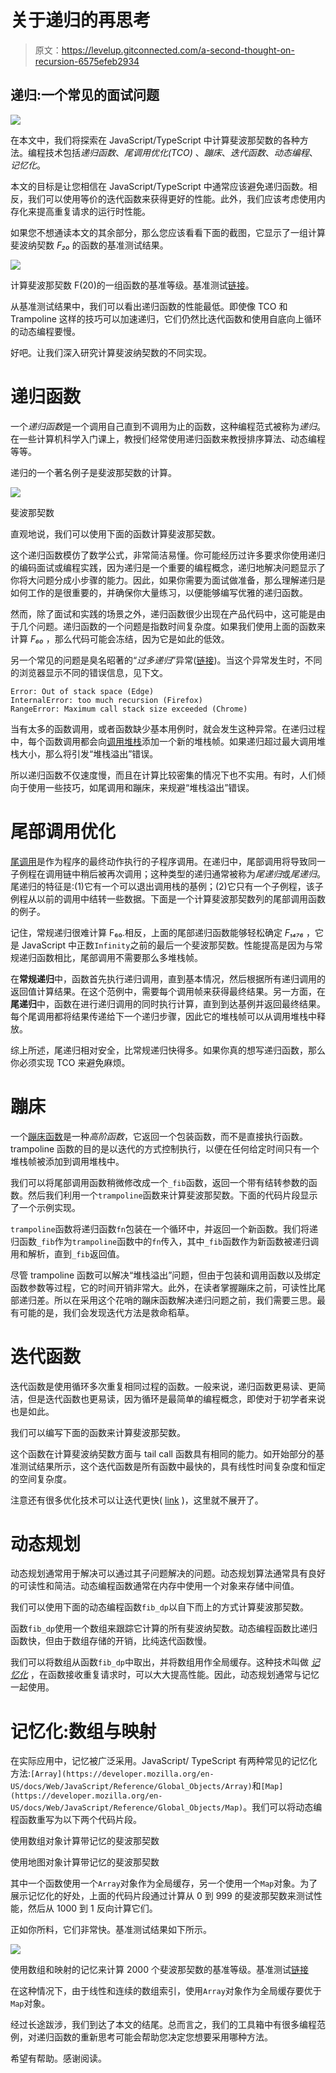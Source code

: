 # 关于递归的再思考

> 原文：<https://levelup.gitconnected.com/a-second-thought-on-recursion-6575efeb2934>

## 递归:一个常见的面试问题

![](img/fc12eb35ffad68539932447ad59dbca3.png)

在本文中，我们将探索在 JavaScript/TypeScript 中计算斐波那契数的各种方法。编程技术包括*递归函数*、*尾调用优化(TCO)* 、*蹦床*、*迭代函数*、*动态编程*、*记忆化*。

本文的目标是让您相信在 JavaScript/TypeScript 中通常应该避免递归函数。相反，我们可以使用等价的迭代函数来获得更好的性能。此外，我们应该考虑使用内存化来提高重复请求的运行时性能。

如果您不想通读本文的其余部分，那么您应该看看下面的截图，它显示了一组计算斐波纳契数 *F₂₀* 的函数的基准测试结果。

![](img/b052c0d48f411975914f402feed14c9f.png)

计算斐波那契数 F(20)的一组函数的基准等级。基准测试[链接](https://jsben.ch/XVrhn)。

从基准测试结果中，我们可以看出递归函数的性能最低。即使像 TCO 和 Trampoline 这样的技巧可以加速递归，它们仍然比迭代函数和使用自底向上循环的动态编程要慢。

好吧。让我们深入研究计算斐波纳契数的不同实现。

# 递归函数

一个*递归函数*是一个调用自己直到不调用为止的函数，这种编程范式被称为*递归*。在一些计算机科学入门课上，教授们经常使用递归函数来教授排序算法、动态编程等等。

递归的一个著名例子是斐波那契数的计算。

![](img/f5be1707445de7ff06b9c232e159e94f.png)

斐波那契数

直观地说，我们可以使用下面的函数计算斐波那契数。

这个递归函数模仿了数学公式，非常简洁易懂。你可能经历过许多要求你使用递归的编码面试或编程实践，因为递归是一个重要的编程概念，递归地解决问题显示了你将大问题分成小步骤的能力。因此，如果你需要为面试做准备，那么理解递归是如何工作的是很重要的，并确保你大量练习，以便能够编写优雅的递归函数。

然而，除了面试和实践的场景之外，递归函数很少出现在产品代码中，这可能是由于几个问题。递归函数的一个问题是指数时间复杂度。如果我们使用上面的函数来计算 *F₆₀* ，那么代码可能会冻结，因为它是如此的低效。

另一个常见的问题是臭名昭著的“*过多递归*”异常([链接](https://developer.mozilla.org/en-US/docs/Web/JavaScript/Reference/Errors/Too_much_recursion))。当这个异常发生时，不同的浏览器显示不同的错误信息，见下文。

```
Error: Out of stack space (Edge)
InternalError: too much recursion (Firefox)
RangeError: Maximum call stack size exceeded (Chrome)
```

当有太多的函数调用，或者函数缺少基本用例时，就会发生这种异常。在递归过程中，每个函数调用都会向[调用堆栈](https://developer.mozilla.org/en-US/docs/Glossary/Call_stack)添加一个新的堆栈帧。如果递归超过最大调用堆栈大小，那么将引发“堆栈溢出”错误。

所以递归函数不仅速度慢，而且在计算比较密集的情况下也不实用。有时，人们倾向于使用一些技巧，如尾调用和蹦床，来规避“堆栈溢出”错误。

# 尾部调用优化

[尾调用](https://en.wikipedia.org/wiki/Tail_call)是作为程序的最终动作执行的子程序调用。在递归中，尾部调用将导致同一子例程在调用链中稍后被再次调用；这种类型的递归通常被称为*尾递归*或*尾递归*。尾递归的特征是:(1)它有一个可以退出调用栈的基例；(2)它只有一个子例程，该子例程从以前的调用中结转一些数据。下面是一个计算斐波那契数列的尾部调用函数的例子。

记住，常规递归很难计算 F₆₀.相反，上面的尾部递归函数能够轻松确定 *F₁₄₇₆* ，它是 JavaScript 中正数`Infinity`之前的最后一个斐波那契数。性能提高是因为与常规递归函数相比，尾部调用不需要那么多堆栈帧。

在**常规递归**中，函数首先执行递归调用，直到基本情况，然后根据所有递归调用的返回值计算结果。在这个范例中，需要每个调用帧来获得最终结果。另一方面，在**尾递归**中，函数在进行递归调用的同时执行计算，直到到达基例并返回最终结果。每个尾调用都将结果传递给下一个递归步骤，因此它的堆栈帧可以从调用堆栈中释放。

综上所述，尾递归相对安全，比常规递归快得多。如果你真的想写递归函数，那么你必须实现 TCO 来避免麻烦。

# 蹦床

一个[蹦床函数](https://en.wikipedia.org/wiki/Trampoline_(computing))是一种*高阶函数*，它返回一个包装函数，而不是直接执行函数。trampoline 函数的目的是以迭代的方式控制执行，以便在任何给定时间只有一个堆栈帧被添加到调用堆栈中。

我们可以将尾部调用函数稍微修改成一个`_fib`函数，返回一个带有结转参数的函数。然后我们利用一个`trampoline`函数来计算斐波那契数。下面的代码片段显示了一个示例实现。

`trampoline`函数将递归函数`fn`包装在一个循环中，并返回一个新函数。我们将递归函数`_fib`作为`trampoline`函数中的`fn`传入，其中`_fib`函数作为新函数被递归调用和解析，直到`_fib`返回值。

尽管 trampoline 函数可以解决“堆栈溢出”问题，但由于包装和调用函数以及绑定函数参数等过程，它的时间开销非常大。此外，在读者掌握蹦床之前，可读性比尾部递归差。所以在采用这个花哨的蹦床函数解决递归问题之前，我们需要三思。最有可能的是，我们会发现迭代方法是救命稻草。

# 迭代函数

迭代函数是使用循环多次重复相同过程的函数。一般来说，递归函数更易读、更简洁，但是迭代函数也更易读，因为循环是最简单的编程概念，即使对于初学者来说也是如此。

我们可以编写下面的函数来计算斐波那契数。

这个函数在计算斐波纳契数方面与 tail call 函数具有相同的能力。如开始部分的基准测试结果所示，这个迭代函数是所有函数中最快的，具有线性时间复杂度和恒定的空间复杂度。

注意还有很多优化技术可以让迭代更快( [link](https://www.nayuki.io/page/fast-fibonacci-algorithms) )，这里就不展开了。

# 动态规划

动态规划通常用于解决可以通过其子问题解决的问题。动态规划算法通常具有良好的可读性和简洁。动态编程函数通常在内存中使用一个对象来存储中间值。

我们可以使用下面的动态编程函数`fib_dp`以自下而上的方式计算斐波那契数。

函数`fib_dp`使用一个数组来跟踪它计算的所有斐波纳契数。动态编程函数比递归函数快，但由于数组存储的开销，比纯迭代函数慢。

我们可以将数组从函数`fib_dp`中取出，并将数组用作全局缓存。这种技术叫做 [*记忆化*](https://en.wikipedia.org/wiki/Memoization) ，在函数接收重复请求时，可以大大提高性能。因此，动态规划通常与记忆一起使用。

# 记忆化:数组与映射

在实际应用中，记忆被广泛采用。JavaScript/ TypeScript 有两种常见的记忆化方法:`[Array](https://developer.mozilla.org/en-US/docs/Web/JavaScript/Reference/Global_Objects/Array)`和`[Map](https://developer.mozilla.org/en-US/docs/Web/JavaScript/Reference/Global_Objects/Map)`。我们可以将动态编程函数重写为以下两个代码片段。

使用数组对象计算带记忆的斐波那契数

使用地图对象计算带记忆的斐波那契数

其中一个函数使用一个`Array`对象作为全局缓存，另一个使用一个`Map`对象。为了展示记忆化的好处，上面的代码片段通过计算从 0 到 999 的斐波那契数来测试性能，然后从 1000 到 1 反向计算它们。

正如你所料，它们非常快。基准测试结果如下所示。

![](img/967e7317d5fc2e9206f77f1d0257c67f.png)

使用数组和映射的记忆来计算 2000 个斐波那契数的基准等级。基准测试[链接](https://jsben.ch/RerI6)

在这种情况下，由于线性和连续的数组索引，使用`Array`对象作为全局缓存要优于`Map`对象。

经过长途跋涉，我们到达了本文的结尾。总而言之，我们的工具箱中有很多编程范例，对递归函数的重新思考可能会帮助您决定您想要采用哪种方法。

希望有帮助。感谢阅读。